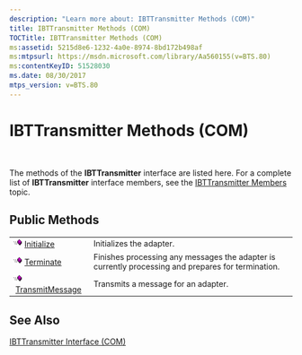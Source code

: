 ```yaml
---
description: "Learn more about: IBTTransmitter Methods (COM)"
title: IBTTransmitter Methods (COM)
TOCTitle: IBTTransmitter Methods (COM)
ms:assetid: 5215d8e6-1232-4a0e-8974-8bd172b498af
ms:mtpsurl: https://msdn.microsoft.com/library/Aa560155(v=BTS.80)
ms:contentKeyID: 51528030
ms.date: 08/30/2017
mtps_version: v=BTS.80
---
```


# IBTTransmitter Methods (COM)

 

The methods of the **IBTTransmitter** interface are listed here. For a complete list of **IBTTransmitter** interface members, see the [IBTTransmitter Members](ibttransmitter-members-com.md) topic.

## Public Methods

<table>
<tbody>
<tr class="odd">
<td><img src="images/Aa562050.7398304a-180c-45ff-98a9-894581a54aa5(BTS.80).jpeg" /> <a href="ibttransmitter-initialize-method-com.md">Initialize</a></td>
<td>Initializes the adapter.</td>
</tr>
<tr class="even">
<td><img src="images/Aa562050.7398304a-180c-45ff-98a9-894581a54aa5(BTS.80).jpeg" /> <a href="ibttransmitter-terminate-method-com.md">Terminate</a></td>
<td>Finishes processing any messages the adapter is currently processing and prepares for termination.</td>
</tr>
<tr class="odd">
<td><img src="images/Aa562050.7398304a-180c-45ff-98a9-894581a54aa5(BTS.80).jpeg" /> <a href="ibttransmitter-transmitmessage-method-com.md">TransmitMessage</a></td>
<td>Transmits a message for an adapter.</td>
</tr>
</tbody>
</table>


## See Also

[IBTTransmitter Interface (COM)](ibttransmitter-interface-com.md)

